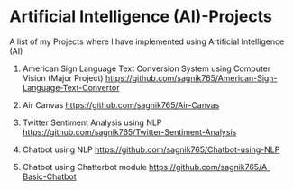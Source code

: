 # Artificial Intelligence (AI)-Projects
A list of my Projects where I have implemented using Artificial Intelligence (AI)

1. American Sign Language Text Conversion System using Computer Vision (Major Project)     https://github.com/sagnik765/American-Sign-Language-Text-Convertor

2. Air Canvas    https://github.com/sagnik765/Air-Canvas

3. Twitter Sentiment Analysis using NLP    https://github.com/sagnik765/Twitter-Sentiment-Analysis

4. Chatbot using NLP   https://github.com/sagnik765/Chatbot-using-NLP

5. Chatbot using Chatterbot module   https://github.com/sagnik765/A-Basic-Chatbot

